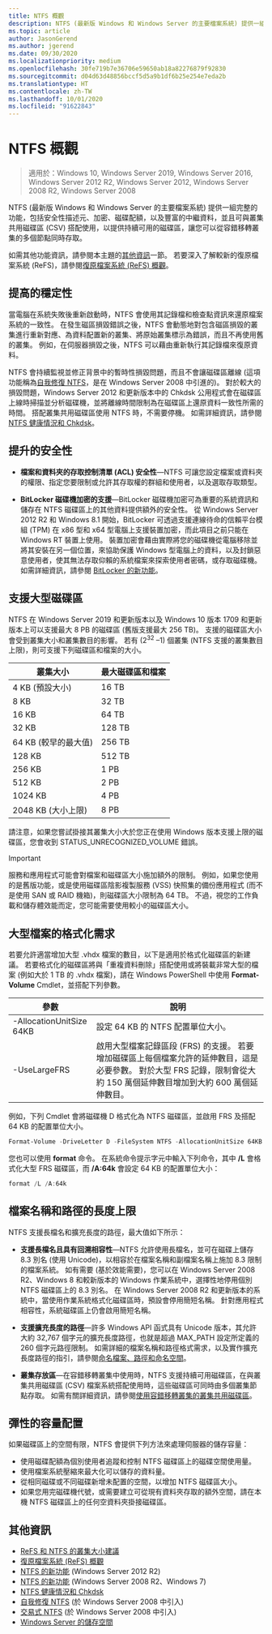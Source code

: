 ```yaml
---
title: NTFS 概觀
description: NTFS (最新版 Windows 和 Windows Server 的主要檔案系統) 提供一組完整的功能，包括安全性描述元、加密、磁碟配額，以及豐富的中繼資料，並且可與叢集共用磁碟區 (CSV) 搭配使用，以提供持續可用的磁碟區，讓您可以從容錯移轉叢集的多個節點同時存取。
ms.topic: article
author: JasonGerend
ms.author: jgerend
ms.date: 09/30/2020
ms.localizationpriority: medium
ms.openlocfilehash: 30fe719b7e36706e59650ab18a82276879f92830
ms.sourcegitcommit: d04d63d48856bccf5d5a9b1df6b25e254e7eda2b
ms.translationtype: HT
ms.contentlocale: zh-TW
ms.lasthandoff: 10/01/2020
ms.locfileid: "91622843"
---
```

# <a name="ntfs-overview"></a>NTFS 概觀

>適用於：Windows 10, Windows Server 2019, Windows Server 2016, Windows Server 2012 R2, Windows Server 2012, Windows Server 2008 R2, Windows Server 2008

NTFS (最新版 Windows 和 Windows Server 的主要檔案系統) 提供一組完整的功能，包括安全性描述元、加密、磁碟配額，以及豐富的中繼資料，並且可與叢集共用磁碟區 (CSV) 搭配使用，以提供持續可用的磁碟區，讓您可以從容錯移轉叢集的多個節點同時存取。

如需其他功能資訊，請參閱本主題的[其他資訊](#additional-information)一節。 若要深入了解較新的復原檔案系統 (ReFS)，請參閱[復原檔案系統 (ReFS) 概觀](../refs/refs-overview.md)。

## <a name="increased-reliability"></a>提高的穩定性

當電腦在系統失敗後重新啟動時，NTFS 會使用其記錄檔和檢查點資訊來還原檔案系統的一致性。 在發生磁區損毀錯誤之後，NTFS 會動態地對包含磁區損毀的叢集進行重新對應、為資料配置新的叢集、將原始叢集標示為錯誤，而且不再使用舊的叢集。 例如，在伺服器損毀之後，NTFS 可以藉由重新執行其記錄檔來復原資料。

NTFS 會持續監視並修正背景中的暫時性損毀問題，而且不會讓磁碟區離線 (這項功能稱為[自我修復 NTFS](/previous-versions/windows/it-pro/windows-server-2008-r2-and-2008/cc771388(v=ws.10))，是在 Windows Server 2008 中引進的)。 對於較大的損毀問題，Windows Server 2012 和更新版本中的 Chkdsk 公用程式會在磁碟區上線時掃描並分析磁碟機，並將離線時間限制為在磁碟區上還原資料一致性所需的時間。 搭配叢集共用磁碟區使用 NTFS 時，不需要停機。 如需詳細資訊，請參閱 [NTFS 健康情況和 Chkdsk](/previous-versions/windows/it-pro/windows-server-2012-r2-and-2012/hh831536(v%3dws.11))。

## <a name="increased-security"></a>提升的安全性

- **檔案和資料夾的存取控制清單 (ACL) 安全性**—NTFS 可讓您設定檔案或資料夾的權限、指定您要限制或允許其存取權的群組和使用者，以及選取存取類型。

- **BitLocker 磁碟機加密的支援**—BitLocker 磁碟機加密可為重要的系統資訊和儲存在 NTFS 磁碟區上的其他資料提供額外的安全性。 從 Windows Server 2012 R2 和 Windows 8.1 開始，BitLocker 可透過支援連線待命的信賴平台模組 (TPM) 在 x86 型和 x64 型電腦上支援裝置加密，而此項目之前只能在 Windows RT 裝置上使用。 裝置加密會藉由實際將您的磁碟機從電腦移除並將其安裝在另一個位置，來協助保護 Windows 型電腦上的資料，以及封鎖惡意使用者，使其無法存取仰賴的系統檔案來探索使用者密碼，或存取磁碟機。 如需詳細資訊，請參閱 [BitLocker 的新功能](/previous-versions/windows/it-pro/windows-server-2012-r2-and-2012/dn306081(v%3dws.11))。

## <a name="support-for-large-volumes"></a>支援大型磁碟區

NTFS 在 Windows Server 2019 和更新版本以及 Windows 10 版本 1709 和更新版本上可以支援最大 8 PB 的磁碟區 (舊版支援最大 256 TB)。 支援的磁碟區大小會受到叢集大小和叢集數目的影響。 若有 (2<sup>32</sup> –1) 個叢集 (NTFS 支援的叢集數目上限)，則可支援下列磁碟區和檔案的大小。

  | 叢集大小         | 最大磁碟區和檔案 |
  | -------------------  | -------------- |
  | 4 KB (預設大小)  | 16 TB          |
  | 8 KB                 | 32 TB          |
  | 16 KB                | 64 TB          |
  | 32 KB                | 128 TB         |
  | 64 KB (較早的最大值)  | 256 TB         |
  | 128 KB               | 512 TB         |
  | 256 KB               | 1 PB           |
  | 512 KB               | 2 PB           |
  | 1024 KB              | 4 PB           |
  | 2048 KB (大小上限)   | 8 PB           |

請注意，如果您嘗試掛接其叢集大小大於您正在使用 Windows 版本支援上限的磁碟區，您會收到 STATUS_UNRECOGNIZED_VOLUME 錯誤。

>[!IMPORTANT]
>服務和應用程式可能會對檔案和磁碟區大小施加額外的限制。 例如，如果您使用的是舊版功能，或是使用磁碟區陰影複製服務 (VSS) 快照集的備份應用程式 (而不是使用 SAN 或 RAID 機箱)，則磁碟區大小限制為 64 TB。 不過，視您的工作負載和儲存體效能而定，您可能需要使用較小的磁碟區大小。

## <a name="formatting-requirements-for-large-files"></a>大型檔案的格式化需求

若要允許適當增加大型 .vhdx 檔案的數目，以下是適用於格式化磁碟區的新建議。 若要格式化的磁碟區將與「重複資料刪除」搭配使用或將裝載非常大型的檔案 (例如大於 1 TB 的 .vhdx 檔案)，請在 Windows PowerShell 中使用 **Format-Volume** Cmdlet，並搭配下列參數。

|參數|說明|
|---|---|
|-AllocationUnitSize 64KB|設定 64 KB 的 NTFS 配置單位大小。|
|-UseLargeFRS|啟用大型檔案記錄區段 (FRS) 的支援。 若要增加磁碟區上每個檔案允許的延伸數目，這是必要參數。 對於大型 FRS 記錄，限制會從大約 150 萬個延伸數目增加到大約 600 萬個延伸數目。|

例如，下列 Cmdlet 會將磁碟機 D 格式化為 NTFS 磁碟區，並啟用 FRS 及搭配 64 KB 的配置單位大小。

```PowerShell
Format-Volume -DriveLetter D -FileSystem NTFS -AllocationUnitSize 64KB -UseLargeFRS
```

您也可以使用 **format** 命令。 在系統命令提示字元中輸入下列命令，其中 **/L** 會格式化大型 FRS 磁碟區，而 **/A:64k** 會設定 64 KB 的配置單位大小：

```PowerShell
format /L /A:64k
```

## <a name="maximum-file-name-and-path"></a>檔案名稱和路徑的長度上限

NTFS 支援長檔名和擴充長度的路徑，最大值如下所示：

- **支援長檔名且具有回溯相容性**—NTFS 允許使用長檔名，並可在磁碟上儲存 8.3 別名 (使用 Unicode)，以相容於在檔案名稱和副檔案名稱上施加 8.3 限制的檔案系統。 如有需要 (基於效能需要)，您可以在 Windows Server 2008 R2、Windows 8 和較新版本的 Windows 作業系統中，選擇性地停用個別 NTFS 磁碟區上的 8.3 別名。
  在 Windows Server 2008 R2 和更新版本的系統中，當使用作業系統格式化磁碟區時，預設會停用簡短名稱。 針對應用程式相容性，系統磁碟區上仍會啟用簡短名稱。

- **支援擴充長度的路徑**—許多 Windows API 函式具有 Unicode 版本，其允許大約 32,767 個字元的擴充長度路徑，也就是超過 MAX\_PATH 設定所定義的 260 個字元路徑限制。 如需詳細的檔案名稱和路徑格式需求，以及實作擴充長度路徑的指引，請參閱[命名檔案、路徑和命名空間](/windows/win32/fileio/naming-a-file)。

- **叢集存放區**—在容錯移轉叢集中使用時，NTFS 支援持續可用磁碟區，在與叢集共用磁碟區 (CSV) 檔案系統搭配使用時，這些磁碟區可同時由多個叢集節點存取。 如需有關詳細資訊，請參閱[使用容錯移轉叢集的叢集共用磁碟區](../../failover-clustering/failover-cluster-csvs.md)。

## <a name="flexible-allocation-of-capacity"></a>彈性的容量配置

如果磁碟區上的空間有限，NTFS 會提供下列方法來處理伺服器的儲存容量：

- 使用磁碟配額為個別使用者追蹤和控制 NTFS 磁碟區上的磁碟空間使用量。
- 使用檔案系統壓縮來最大化可以儲存的資料量。
- 從相同磁碟或不同磁碟新增未配置的空間，以增加 NTFS 磁碟區大小。
- 如果您用完磁碟機代號，或需要建立可從現有資料夾存取的額外空間，請在本機 NTFS 磁碟區上的任何空資料夾掛接磁碟區。

## <a name="additional-information"></a>其他資訊

- [ReFS 和 NTFS 的叢集大小建議](https://techcommunity.microsoft.com/t5/Storage-at-Microsoft/Cluster-size-recommendations-for-ReFS-and-NTFS/ba-p/425960)
- [復原檔案系統 (ReFS) 概觀](../refs/refs-overview.md)
- [NTFS 的新功能](/previous-versions/windows/it-pro/windows-server-2012-r2-and-2012/dn466520(v%3dws.11)) (Windows Server 2012 R2)
- [NTFS 的新功能](/previous-versions/windows/it-pro/windows-server-2008-r2-and-2008/ff383236(v=ws.10)) (Windows Server 2008 R2、Windows 7)
- [NTFS 健康情況和 Chkdsk](/previous-versions/windows/it-pro/windows-server-2012-r2-and-2012/hh831536(v%3dws.11))
- [自我修復 NTFS](/previous-versions/windows/it-pro/windows-server-2008-r2-and-2008/cc771388(v=ws.10)) (於 Windows Server 2008 中引入)
- [交易式 NTFS](/previous-versions/windows/it-pro/windows-server-2008-r2-and-2008/cc730726(v%3dws.10)) (於 Windows Server 2008 中引入)
- [Windows Server 的儲存空間](../storage.yml)
